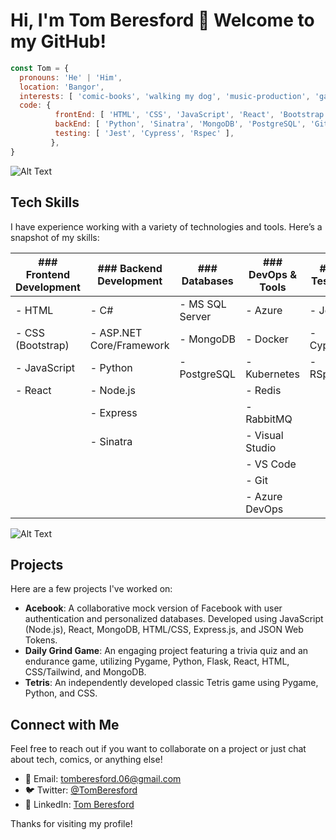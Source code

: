 # Hi, I'm Tom Beresford 👋 Welcome to my GitHub!

```javascript
const Tom = {
  pronouns: 'He' | 'Him',
  location: 'Bangor',
  interests: [ 'comic-books', 'walking my dog', 'music-production', 'gaming' ],
  code: {
          frontEnd: [ 'HTML', 'CSS', 'JavaScript', 'React', 'Bootstrap' ],
          backEnd: [ 'Python', 'Sinatra', 'MongoDB', 'PostgreSQL', 'Git', 'Node', 'Express' ],
          testing: [ 'Jest', 'Cypress', 'Rspec' ],
         },
}
```

![Alt Text](https://user-images.githubusercontent.com/74038190/225813708-98b745f2-7d22-48cf-9150-083f1b00d6c9.gif)


## Tech Skills

I have experience working with a variety of technologies and tools. Here’s a snapshot of my skills:

| ### Frontend Development | ### Backend Development | ### Databases          | ### DevOps & Tools         | ### Testing   |
|--------------------------|-------------------------|------------------------|----------------------------|---------------|
| - HTML                   | - C#                     | - MS SQL Server        | - Azure                   | - Jest        |
| - CSS (Bootstrap)        | - ASP.NET Core/Framework| - MongoDB              | - Docker                  | - Cypress     |
| - JavaScript             | - Python                 | - PostgreSQL           | - Kubernetes              | - RSpec       |
| - React                  | - Node.js                |                        | - Redis                   |               |
|                          | - Express                |                        | - RabbitMQ                |               |
|                          | - Sinatra                |                        | - Visual Studio           |               |
|                          |                          |                        | - VS Code                 |               |
|                          |                          |                        | - Git                     |               |
|                          |                          |                        | - Azure DevOps            |               |




![Alt Text](https://camo.githubusercontent.com/28e64d517089d4b23ff5716340d789b4af32b3aa44001a62677f273d3ee898d5/68747470733a2f2f6d69722d73332d63646e2d63662e626568616e63652e6e65742f70726f6a6563745f6d6f64756c65732f6d61785f313230302f3831626234623136353638343031392e363430623630333864313333652e676966)

## Projects

Here are a few projects I've worked on:

- **Acebook**: A collaborative mock version of Facebook with user authentication and personalized databases. Developed using JavaScript (Node.js), React, MongoDB, HTML/CSS, Express.js, and JSON Web Tokens.
- **Daily Grind Game**: An engaging project featuring a trivia quiz and an endurance game, utilizing Pygame, Python, Flask, React, HTML, CSS/Tailwind, and MongoDB.
- **Tetris**: An independently developed classic Tetris game using Pygame, Python, and CSS.

## Connect with Me

Feel free to reach out if you want to collaborate on a project or just chat about tech, comics, or anything else!

- 📧 Email: tomberesford.06@gmail.com
- 🐦 Twitter: [@TomBeresford](https://twitter.com/TomBeresford)
- 💼 LinkedIn: [Tom Beresford](https://linkedin.com/in/tom-beresford)

Thanks for visiting my profile!
